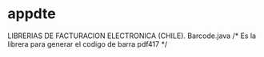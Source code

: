 # appdte
LIBRERIAS DE FACTURACION ELECTRONICA (CHILE).
Barcode.java /* Es la librera para generar el codigo de barra pdf417 */
